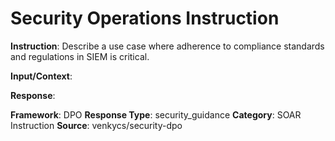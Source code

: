 # Security Operations Instruction

**Instruction**: Describe a use case where adherence to compliance standards and regulations in SIEM is critical.

**Input/Context**: 

**Response**: 

**Framework**: DPO
**Response Type**: security_guidance
**Category**: SOAR Instruction
**Source**: venkycs/security-dpo
